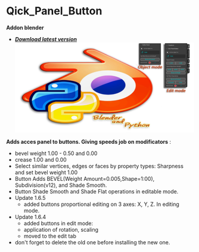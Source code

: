 # Qick_Panel_Button
**Addon blender**
* ***[Download latest version](https://github.com/Constantyn6487/Qick-Panel-Button/raw/main/Fast_Panel_Button166.zip)***
![Header](Image.png)

**Adds acces panel to buttons. Giving speeds job on modificators** :

* bevel weight 1.00 - 0.50 and 0.00
* crease 1.00 and 0.00
* Select similar vertices, edges or faces by property types: Sharpness and set bevel weight 1.00
* Button Adds BEVEL(Weight Amount=0.005,Shape=1:00), Subdivision(v12), and Shade Smooth.
* Button Shade Smooth and Shade Flat operations in editable mode.
* Update 1.6.5
  - added buttons proportional editing on 3 axes: X, Y, Z.  In editing mode.
* Update 1.6.4
  - added buttons in edit mode:
  - application of rotation, scaling
  - moved to the edit tab
* don't forget to delete the old one before installing the new one.
